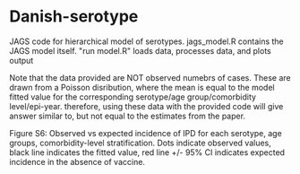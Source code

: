 # Danish-serotype
JAGS code for hierarchical model of serotypes. jags_model.R contains the JAGS model itself. "run model.R" loads data, processes data, and plots output 

Note that the data provided are NOT observed numebrs of cases. These are drawn from a Poisson disribution, where the mean is equal to the model fitted value for the corresponding serotype/age group/comorbidity level/epi-year. therefore, using these data with the provided code will give answer similar to, but not equal to the estimates from the paper.

Figure S6: Observed vs expected incidence of IPD for each serotype, age groups, comorbidity-level stratification. Dots indicate observed values, black line indicates the fitted value, red line +/- 95% CI indicates expected incidence in the absence of vaccine. 

